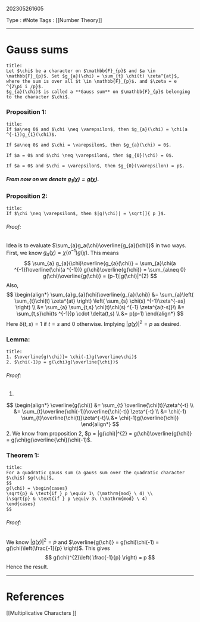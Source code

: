 202305261605

Type : #Note
Tags : [[Number Theory]]

---
# Gauss sums
```ad-note
title:
Let $\chi$ be a character on $\mathbb{F}_{p}$ and $a \in \mathbb{F}_{p}$. Set $g_{a}(\chi) = \sum_{t} \chi(t) \zeta^{at}$, where the sum is over all $t \in \mathbb{F}_{p}$. and $\zeta = e ^{2\pi i /p}$. 
$g_{a}(\chi)$ is called a **Gauss sum** on $\mathbb{F}_{p}$ belonging to the character $\chi$.
```

### Proposition 1:
```ad-note
title:
If $a\neq 0$ and $\chi \neq \varepsilon$, then $g_{a}(\chi) = \chi(a ^{-1})g_{1}(\chi)$.

If $a\neq 0$ and $\chi = \varepsilon$, then $g_{a}(\chi) = 0$.

If $a = 0$ and $\chi \neq \varepsilon$, then $g_{0}(\chi) = 0$.

If $a = 0$ and $\chi = \varepsilon$, then $g_{0}(\varepsilon) = p$.
```

##### From now on we denote $g_1(\chi) = g(\chi)$.

### Proposition 2:
```ad-note
title:
If $\chi \neq \varepsilon$, then $|g(\chi)| = \sqrt[]{ p }$.
```
###### Proof:
Idea is to evaluate $\sum_{a}g_a(\chi)\overline{g_{a}(\chi)}$ in two ways.
First, we know $g_{a}(\chi) = \chi(a ^{-1})g(\chi)$. 
This means $$
\sum_{a} g_{a}(\chi)\overline{g_{a}(\chi)} = \sum_{a}\chi(a ^{-1})\overline{\chi(a ^{-1})} g(\chi)\overline{g(\chi)} = \sum_{a\neq 0} g(\chi)\overline{g(\chi)} = (p-1)|g(\chi)|^{2}
$$
Also, 
$$
\begin{align*}
\sum_{a}g_{a}(\chi)\overline{g_{a}(\chi)} &= \sum_{a}\left( \sum_{t}\chi(t) \zeta^{at} \right) \left( \sum_{s} \chi(s) ^{-1}\zeta^{-as} \right) \\ 
&= \sum_{a} \sum_{t,s} \chi(t)\chi(s) ^{-1} \zeta^{a(t-s)}\\ 
&= \sum_{t,s}\chi(ts ^{-1})p \cdot \delta(t,s) \\ 
&= p(p-1)
\end{align*}
$$
Here $\delta(t,s) = 1$ if $t=s$ and 0 otherwise.
Implying $|g(\chi)|^{2} = p$ as desired.

### Lemma:
```ad-note
title:
1. $\overline{g(\chi)}= \chi(-1)g(\overline\chi)$
2. $\chi(-1)p = g(\chi)g(\overline{\chi})$
```
###### Proof:
1. 
$$
\begin{align*}
\overline{g(\chi)} &= \sum_{t} \overline{\chi(t)}\zeta^{-t} \\ 
&= \sum_{t}\overline{\chi(-1)}\overline{\chi(-t)} \zeta^{-t} \\
&= \chi(-1) \sum_{t}\overline{\chi(t)}\zeta^{-t}\\
&= \chi(-1)g(\overline{\chi})
\end{align*}
$$
2. We know from proposition 2, $p = |g(\chi)|^{2} = g(\chi)\overline{g(\chi)} = g(\chi)g(\overline{\chi})\chi(-1)$.

### Theorem 1:
```ad-note
title:
For a quadratic gauss sum (a gauss sum over the quadratic character $\chi$) $g(\chi)$, 
$$
g(\chi) = \begin{cases}
\sqrt{p} & \text{if } p \equiv 1\ (\mathrm{mod} \ 4) \\ 
i\sqrt{p} & \text{if } p \equiv 3\ (\mathrm{mod} \ 4)
\end{cases}
$$
```
###### Proof:
We know $|g(\chi)|^{2} = p$ and $\overline{g(\chi)} = g(\chi)\chi(-1) = g(\chi)\left(\frac{-1}{p} \right)$. This gives $$
g(\chi)^{2}\left( \frac{-1}{p} \right) = p
$$
Hence the result.

---
# References
[[Multiplicative Characters ]]

